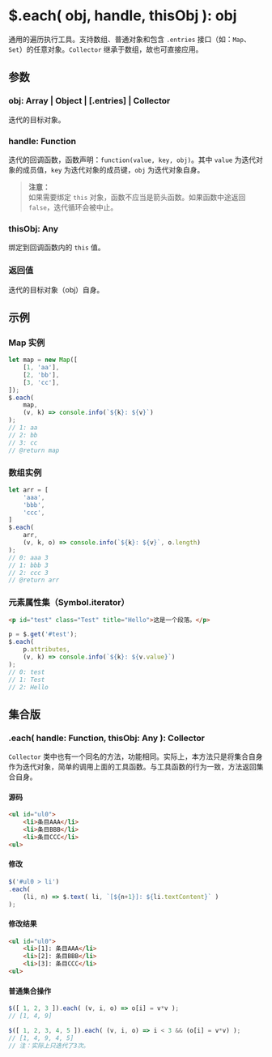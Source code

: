 # $.each( obj, handle, thisObj ): obj

通用的遍历执行工具。支持数组、普通对象和包含 `.entries` 接口（如：`Map`、`Set`）的任意对象。`Collector` 继承于数组，故也可直接应用。


## 参数

### obj: Array | Object | [.entries] | Collector

迭代的目标对象。


### handle: Function

迭代的回调函数，函数声明：`function(value, key, obj)`。其中 `value` 为迭代对象的成员值，`key` 为迭代对象的成员键，`obj` 为迭代对象自身。

> **注意：**<br>
> 如果需要绑定 `this` 对象，函数不应当是箭头函数。如果函数中途返回 `false`，迭代循环会被中止。


### thisObj: Any

绑定到回调函数内的 `this` 值。


### 返回值

迭代的目标对象（obj）自身。


## 示例

### Map 实例

```js
let map = new Map([
    [1, 'aa'],
    [2, 'bb'],
    [3, 'cc'],
]);
$.each(
    map,
    (v, k) => console.info(`${k}: ${v}`)
);
// 1: aa
// 2: bb
// 3: cc
// @return map
```


### 数组实例

```js
let arr = [
    'aaa',
    'bbb',
    'ccc',
]
$.each(
    arr,
    (v, k, o) => console.info(`${k}: ${v}`, o.length)
);
// 0: aaa 3
// 1: bbb 3
// 2: ccc 3
// @return arr
```


### 元素属性集（Symbol.iterator）

```html
<p id="test" class="Test" title="Hello">这是一个段落。</p>
```

```js
p = $.get('#test');
$.each(
    p.attributes,
    (v, k) => console.info(`${k}: ${v.value}`)
);
// 0: test
// 1: Test
// 2: Hello
```


## 集合版

### .each( handle: Function, thisObj: Any ): Collector

`Collector` 类中也有一个同名的方法，功能相同。实际上，本方法只是将集合自身作为迭代对象，简单的调用上面的工具函数。与工具函数的行为一致，方法返回集合自身。


#### 源码

```html
<ul id="ul0">
    <li>条目AAA</li>
    <li>条目BBB</li>
    <li>条目CCC</li>
<ul>
```


#### 修改

```js
$('#ul0 > li')
.each(
    (li, n) => $.text( li, `[${n+1}]: ${li.textContent}` )
);
```

#### 修改结果

```html
<ul id="ul0">
    <li>[1]: 条目AAA</li>
    <li>[2]: 条目BBB</li>
    <li>[3]: 条目CCC</li>
<ul>
```


#### 普通集合操作

```js
$([ 1, 2, 3 ]).each( (v, i, o) => o[i] = v*v );
// [1, 4, 9]

$([ 1, 2, 3, 4, 5 ]).each( (v, i, o) => i < 3 && (o[i] = v*v) );
// [1, 4, 9, 4, 5]
// 注：实际上只迭代了3次。
```
